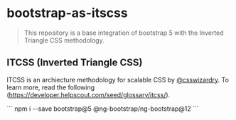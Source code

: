 # bootstrap-as-itscss

> This repository is a base integration of bootstrap 5 with the Inverted Triangle CSS methodology.

## ITCSS (Inverted Triangle CSS)

ITCSS is an archiecture methodology for scalable CSS by [@csswizardry](https://twitter.com/csswizardry).
To learn more, read the following (https://developer.helpscout.com/seed/glossary/itcss/).

´´´
npm i --save bootstrap@5 @ng-bootstrap/ng-bootstrap@12
´´´

